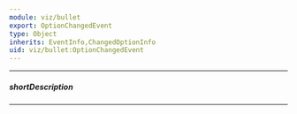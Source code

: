 ```yaml
---
module: viz/bullet
export: OptionChangedEvent
type: Object
inherits: EventInfo,ChangedOptionInfo
uid: viz/bullet:OptionChangedEvent
---
```

---
##### shortDescription
<!-- Description goes here -->

---
<!-- Description goes here -->